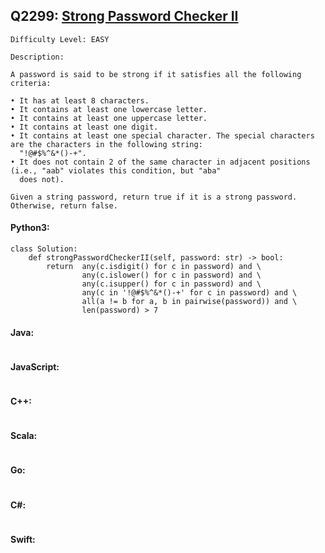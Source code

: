 ## Q2299: [Strong Password Checker II](https://leetcode.com/problems/strong-password-checker-ii/)

```
Difficulty Level: EASY
```

```
Description:

A password is said to be strong if it satisfies all the following criteria:

• It has at least 8 characters.
• It contains at least one lowercase letter.
• It contains at least one uppercase letter.
• It contains at least one digit.
• It contains at least one special character. The special characters are the characters in the following string:
  "!@#$%^&*()-+".
• It does not contain 2 of the same character in adjacent positions (i.e., "aab" violates this condition, but "aba"
  does not).

Given a string password, return true if it is a strong password. Otherwise, return false.
```

#### Python3:

```
class Solution:
    def strongPasswordCheckerII(self, password: str) -> bool:
        return  any(c.isdigit() for c in password) and \
                any(c.islower() for c in password) and \
                any(c.isupper() for c in password) and \
                any(c in '!@#$%^&*()-+' for c in password) and \
                all(a != b for a, b in pairwise(password)) and \
                len(password) > 7
```

#### Java:

```

```

#### JavaScript:

```

```

#### C++:

```

```

#### Scala:

```

```

#### Go:

```

```

#### C#:

```

```

#### Swift:

```

```